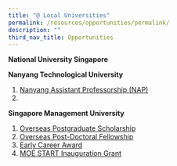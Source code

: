 ```yaml
---
title: "@ Local Universities"
permalink: /resources/opportunities/permalink/
description: ""
third_nav_title: Opportunities
---
```

**National University Singapore**


**Nanyang Technological University**
1. [Nanyang Assistant Professorship (NAP)](https://www.ntu.edu.sg/research/research-careers/nanyang-assistant-professorship-(nap))
2. 


**Singapore Management University**

1.  [Overseas Postgraduate Scholarship](https://www.smu.edu.sg/moe-start/overseas-pg-scholarship)
2.  [Overseas Post-Doctoral Fellowship](http://www.smu.edu.sg/moe-start/overseas-post-doctoral-fellowship) 
3.  [Early Career Award](http://www.smu.edu.sg/moe-start/early-career-award) 
4.  [MOE START Inauguration Grant](https://www.smu.edu.sg/moe-start/inauguration-grant)